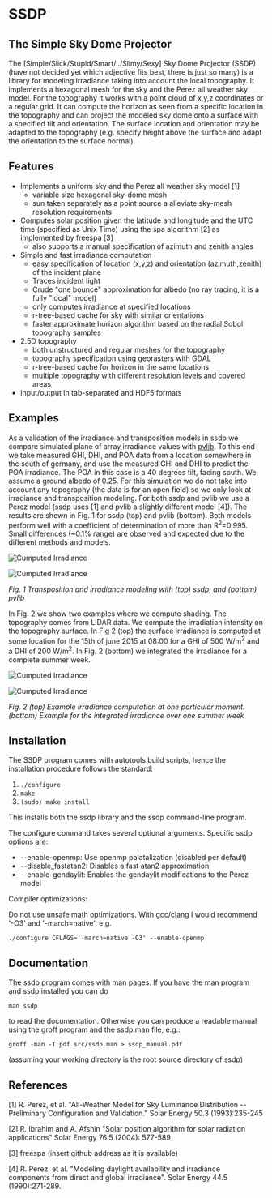 # SSDP

## The Simple Sky Dome Projector

The [Simple/Slick/Stupid/Smart/../Slimy/Sexy] Sky Dome Projector (SSDP)
(have not decided yet which adjective fits best, there is just so many) 
is a library for modeling irradiance taking into account the local 
topography. It implements a hexagonal mesh for the sky and the Perez 
all weather sky model. For the topography it works with a point cloud 
of x,y,z coordinates or a regular grid. It can compute the horizon as 
seen from a specific location in the topography and can project the 
modeled sky dome onto a surface with a specified tilt and orientation. 
The surface location and orientation may be adapted to the topography 
(e.g. specify height above the surface and adapt the orientation to the 
surface normal).

## Features
* Implements a uniform sky and the Perez all weather sky model [1]
	* variable size hexagonal sky-dome mesh
	* sun taken separately as a point source a alleviate sky-mesh 
	resolution requirements
* Computes solar position given the latitude and longitude and the
UTC time (specified as Unix Time) using the spa algorithm [2] 
as implemented by freespa [3]
	* also supports a manual specification of azimuth and zenith angles
* Simple and fast irradiance computation
	* easy specification of location (x,y,z) and orientation 
	(azimuth,zenith) of the incident plane
	* Traces incident light
	* Crude "one bounce" approximation for albedo (no ray tracing, it 
	is a fully "local" model)
	* only computes irradiance at specified locations
    * r-tree-based cache for sky with similar orientations
    * faster approximate horizon algorithm based on the radial Sobol
      topography samples
* 2.5D topography
	* both unstructured and regular meshes for the topography
    * topography specification using georasters with GDAL
    * r-tree-based cache for horizon in the same locations
    * multiple topography with different resolution levels and covered areas
* input/output in tab-separated and HDF5 formats

## Examples
As a validation of the irradiance and transposition models in ssdp we 
compare simulated plane of array irradiance values with 
[pvlib](https://github.com/pvlib/pvlib-python). To this end we take
measured GHI, DHI, and POA data from a location somewhere in the south 
of germany, and use the measured GHI and DHI to predict the POA 
irradiance. The POA in this case is a 40 degrees tilt, facing south. We 
assume a ground albedo of 0.25. For this simulation we do not take into 
account any topography (the data is for an open field) so we only look 
at irradiance and transposition modeling. For both ssdp and pvlib we 
use a Perez model (ssdp uses [1] and pvlib a slightly different model 
[4]). The results are shown in Fig. 1 for ssdp (top) and pvlib 
(bottom). Both models perform well with a coefficient of determination 
of more than R<sup>2</sup>=0.995. Small differences (~0.1% range) are 
observed and expected due to the different methods and models.

![Cumputed Irradiance](POA_ssdp.png) 

![Cumputed Irradiance](POA_pvlib.png)

_Fig. 1 Transposition and irradiance modeling with (top) ssdp, and 
(bottom) pvlib_
  
In Fig. 2 we show two examples where we compute shading. The topography 
comes from LIDAR data. We compute the irradiation intensity on the 
topography surface. In Fig 2 (top) the surface irradiance is computed 
at some location for the 15th of june 2015 at 08:00 for a 
GHI of 500 W/m<sup>2</sup> and a DHI of 200 W/m<sup>2</sup>. In Fig. 2 
(bottom) we integrated the irradiance for a complete summer week.
 
![Cumputed Irradiance](park_irr.png)

![Cumputed Irradiance](park_int.png)

_Fig. 2 (top) Example irradiance computation at one particular moment. 
(bottom) Example for the integrated irradiance over one summer week_

## Installation
The SSDP program comes with autotools build scripts, hence the 
installation procedure follows the standard:

1. `./configure`
2. `make`
3. `(sudo) make install` 

This installs both the ssdp library and the ssdp command-line program. 

The configure command takes several optional arguments. Specific ssdp 
options are:

* --enable-openmp: Use openmp palatalization (disabled per default) 
* --disable_fastatan2: Disables a fast atan2 approximation
* --enable-gendaylit: Enables the gendaylit modifications to the Perez 
model

Compiler optimizations:

Do not use unsafe math optimizations. With gcc/clang I would recommend 
'-O3' and '-march=native', e.g.

`./configure CFLAGS='-march=native -O3' --enable-openmp`

## Documentation

The ssdp program comes with man pages. If you have the man program and
ssdp installed you can do

`man ssdp` 

to read the documentation. Otherwise you can produce a readable manual 
using the groff program and the ssdp.man file, e.g.:

`groff -man -T pdf src/ssdp.man > ssdp_manual.pdf`

(assuming your working directory is the root source directory of ssdp)

## References
[1] R. Perez, et al. "All-Weather Model for Sky Luminance Distribution 
-- Preliminary Configuration and Validation." Solar Energy  50.3 
(1993):235-245

[2] R. Ibrahim and A. Afshin "Solar position algorithm for solar 
radiation applications" Solar Energy 76.5 (2004): 577-589

[3] freespa (insert github address as it is available)

[4] R. Perez, et al. "Modeling daylight availability and irradiance 
components from direct and global irradiance". Solar Energy 44.5 
(1990):271-289.

